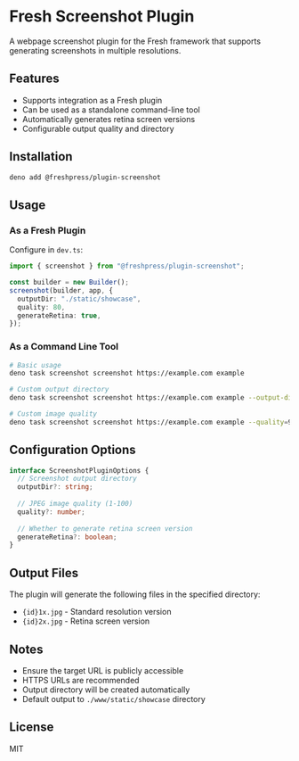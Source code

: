 # Fresh Screenshot Plugin

A webpage screenshot plugin for the Fresh framework that supports generating screenshots in multiple resolutions.

## Features

- Supports integration as a Fresh plugin
- Can be used as a standalone command-line tool
- Automatically generates retina screen versions
- Configurable output quality and directory

## Installation

```bash
deno add @freshpress/plugin-screenshot
```

## Usage

### As a Fresh Plugin

Configure in `dev.ts`:

```ts
import { screenshot } from "@freshpress/plugin-screenshot";

const builder = new Builder();
screenshot(builder, app, {
  outputDir: "./static/showcase",
  quality: 80,
  generateRetina: true,
});
```

### As a Command Line Tool

```bash
# Basic usage
deno task screenshot screenshot https://example.com example

# Custom output directory
deno task screenshot screenshot https://example.com example --output-dir=./custom/dir

# Custom image quality
deno task screenshot screenshot https://example.com example --quality=90
```

## Configuration Options

```ts
interface ScreenshotPluginOptions {
  // Screenshot output directory
  outputDir?: string;
  
  // JPEG image quality (1-100)
  quality?: number;
  
  // Whether to generate retina screen version
  generateRetina?: boolean;
}
```

## Output Files

The plugin will generate the following files in the specified directory:

- `{id}1x.jpg` - Standard resolution version
- `{id}2x.jpg` - Retina screen version

## Notes

- Ensure the target URL is publicly accessible
- HTTPS URLs are recommended
- Output directory will be created automatically
- Default output to `./www/static/showcase` directory

## License

MIT
